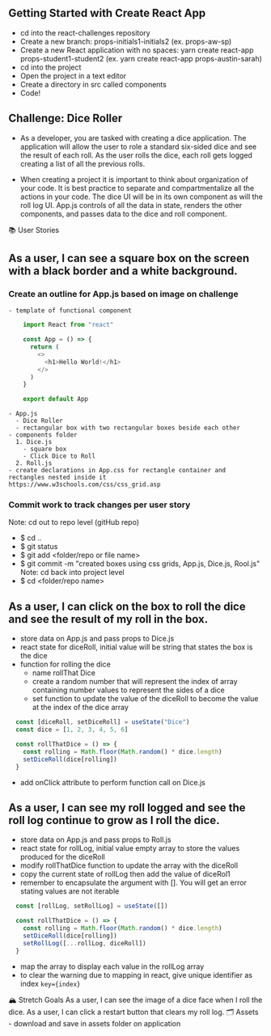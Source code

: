 ## Getting Started with Create React App

- cd into the react-challenges repository
- Create a new branch: props-initials1-initials2 (ex. props-aw-sp)
- Create a new React application with no spaces: yarn create react-app props-student1-student2 (ex. yarn create react-app props-austin-sarah)
- cd into the project
- Open the project in a text editor
- Create a directory in src called components
- Code!

## Challenge: Dice Roller
- As a developer, you are tasked with creating a dice application. The application will allow the user to role a standard six-sided dice and see the result of each roll. As the user rolls the dice, each roll gets logged creating a list of all the previous rolls.

- When creating a project it is important to think about organization of your code. It is best practice to separate and compartmentalize all the actions in your code. The dice UI will be in its own component as will the roll log UI. App.js controls of all the data in state, renders the other components, and passes data to the dice and roll component.

📚 User Stories

## As a user, I can see a square box on the screen with a black border and a white background. 

  ### Create an outline for App.js based on image on challenge 
    - template of functional component
  ```javascript  
      import React from "react"

      const App = () => {
        return (
          <>
            <h1>Hello World!</h1>
          </>
        )
      }

      export default App
  ```
    - App.js
      - Dice Roller
      - rectangular box with two rectangular boxes beside each other
    - components folder 
      1. Dice.js
        - square box
        - Click Dice to Roll
      2. Roll.js
    - create declarations in App.css for rectangle container and rectangles nested inside it
    https://www.w3schools.com/css/css_grid.asp


  ### Commit work to track changes per user story
  Note: cd out to repo level (gitHub repo)
  - $ cd ..
  - $ git status
  - $ git add <folder/repo or file name>
  - $ git commit -m "created boxes using css grids, App.js, Dice.js, Rool.js"
  Note: cd back into project level
  - $ cd <folder/repo name>

## As a user, I can click on the box to roll the dice and see the result of my roll in the box.
- store data on App.js and pass props to Dice.js
- react state for diceRoll, initial value will be string that states the box is the dice
- function for rolling the dice
  - name rollThat Dice
  - create a random number that will represent the index of array containing number values to represent the sides of a dice
  - set function to update the value of the diceRoll to become the value at the index of the dice array
```javascript
  const [diceRoll, setDiceRoll] = useState("Dice")
  const dice = [1, 2, 3, 4, 5, 6]

  const rollThatDice = () => {
    const rolling = Math.floor(Math.random() * dice.length)
    setDiceRoll(dice[rolling])
  }
```
- add onClick attribute to perform function call on Dice.js

## As a user, I can see my roll logged and see the roll log continue to grow as I roll the dice.
  - store data on App.js and pass props to Roll.js
  - react state for rollLog, initial value empty array to store the values produced for the diceRoll
  - modify rollThatDice function to update the array with the diceRoll
  - copy the current state of rollLog then add the value of diceRol1
  - remember to encapsulate the argument with []. You will get an error stating values are not iterable
  ```javascript
    const [rollLog, setRollLog] = useState([])

    const rollThatDice = () => {
      const rolling = Math.floor(Math.random() * dice.length)
      setDiceRoll(dice[rolling])
      setRollLog([...rollLog, diceRoll])
    }
  ```
  - map the array to display each value in the rollLog array
  - to clear the warning due to mapping in react, give unique identifier as index `key={index}`

🏔 Stretch Goals
As a user, I can see the image of a dice face when I roll the dice.
As a user, I can click a restart button that clears my roll log.
🗂 Assets - download and save in assets folder on application